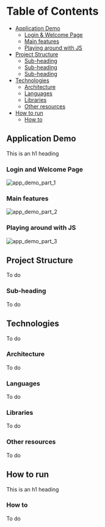 
# Table of Contents 
- [Application Demo](#application-demo)
  * [Login & Welcome Page](#login-and-welcome-page)
  * [Main features](#main-features)
  * [Playing around with JS](#playing-around-with-JS)
- [Project Structure](#project-structure)
  * [Sub-heading](#sub-heading-1)
  * [Sub-heading](#sub-heading-1)
  * [Sub-heading](#sub-heading-1)
- [Technologies](#technologies)
  * [Architecture](#architecture)
  * [Languages](#languages)
  * [Libraries](#libraries)
  * [Other resources](#other-resources)
- [How to run](#how-to-run)
  * [How to](#how-to)
   



<!-- toc -->


## Application Demo

This is an h1 heading

### Login and Welcome Page 

![app_demo_part_1](https://user-images.githubusercontent.com/37666186/44115665-c39519c2-a00e-11e8-9a45-5b84e0db8b18.gif)

### Main features

![app_demo_part_2](https://user-images.githubusercontent.com/37666186/44117828-ad4c6ac0-a014-11e8-9d14-4a031f666cf5.gif)

### Playing around with JS

![app_demo_part_3](https://user-images.githubusercontent.com/37666186/44118719-51581fc2-a017-11e8-9aed-241cce003011.gif)





## Project Structure

To do 

### Sub-heading

To do 





## Technologies

To do 

### Architecture

To do 

### Languages
To do 

### Libraries

To do 
### Other resources

To do 







## How to run

This is an h1 heading

### How to

To do 





